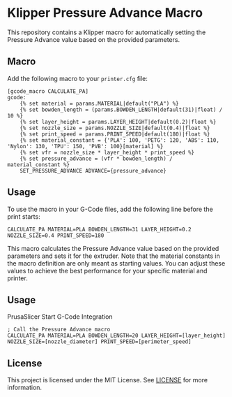 # Klipper Pressure Advance Macro

This repository contains a Klipper macro for automatically setting the Pressure Advance value based on the provided parameters.

## Macro

Add the following macro to your `printer.cfg` file:

```
[gcode_macro CALCULATE_PA]
gcode:
    {% set material = params.MATERIAL|default("PLA") %}
    {% set bowden_length = (params.BOWDEN_LENGTH|default(31)|float) / 10 %}
    {% set layer_height = params.LAYER_HEIGHT|default(0.2)|float %}
    {% set nozzle_size = params.NOZZLE_SIZE|default(0.4)|float %}
    {% set print_speed = params.PRINT_SPEED|default(180)|float %}
    {% set material_constant = {'PLA': 100, 'PETG': 120, 'ABS': 110, 'Nylon': 130, 'TPU': 150, 'PVB': 100}[material] %}
    {% set vfr = nozzle_size * layer_height * print_speed %}
    {% set pressure_advance = (vfr * bowden_length) / material_constant %}
    SET_PRESSURE_ADVANCE ADVANCE={pressure_advance}
```

## Usage

To use the macro in your G-Code files, add the following line before the print starts:

```
CALCULATE_PA MATERIAL=PLA BOWDEN_LENGTH=31 LAYER_HEIGHT=0.2 NOZZLE_SIZE=0.4 PRINT_SPEED=180
```

This macro calculates the Pressure Advance value based on the provided parameters and sets it for the extruder. Note that the material constants in the macro definition are only meant as starting values. You can adjust these values to achieve the best performance for your specific material and printer.

## Usage

PrusaSlicer Start G-Code Integration

```
; Call the Pressure Advance macro
CALCULATE_PA MATERIAL=PLA BOWDEN_LENGTH=20 LAYER_HEIGHT=[layer_height] NOZZLE_SIZE=[nozzle_diameter] PRINT_SPEED=[perimeter_speed]
```

## License

This project is licensed under the MIT License. See [LICENSE](LICENSE) for more information.
